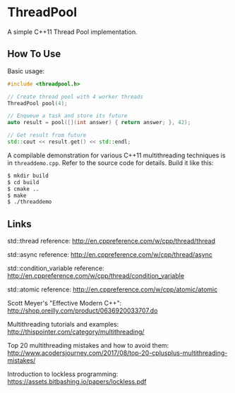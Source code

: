 # ThreadPool

A simple C++11 Thread Pool implementation.

## How To Use

Basic usage:

```c++
#include <threadpool.h>

// Create thread pool with 4 worker threads
ThreadPool pool(4);

// Enqueue a task and store its future
auto result = pool([](int answer) { return answer; }, 42);

// Get result from future
std::cout << result.get() << std::endl;
```

A compilable demonstration for various C++11 multithreading techniques
is in `threaddemo.cpp`. Refer to the source code for details. Build it
like this:

```sh
$ mkdir build
$ cd build
$ cmake ..
$ make
$ ./threaddemo
```

## Links

std::thread reference: http://en.cppreference.com/w/cpp/thread/thread

std::async reference: http://en.cppreference.com/w/cpp/thread/async

std::condition_variable reference: http://en.cppreference.com/w/cpp/thread/condition_variable

std::atomic reference: http://en.cppreference.com/w/cpp/atomic/atomic

Scott Meyer's "Effective Modern C++": http://shop.oreilly.com/product/0636920033707.do

Multithreading tutorials and examples: http://thispointer.com/category/multithreading/

Top 20 multithreading mistakes and how to avoid them: http://www.acodersjourney.com/2017/08/top-20-cplusplus-multithreading-mistakes/

Introduction to lockless programming: https://assets.bitbashing.io/papers/lockless.pdf
